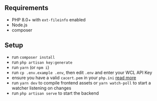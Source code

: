 ## Requirements

-   PHP 8.0+ with `ext-fileinfo` enabled
-   Node.js
-   composer

## Setup

-   run `composer install`
-   run `php artisan key:generate`
-   run `yarn` (or `npm i`)
-   run `cp .env.example .env`, then edit `.env` and enter your WCL API Key
-   ensure you have a valid `cacert.pem` in your `php.ini` [read more](https://github.com/guzzle/guzzle/issues/1935#issuecomment-371756738)
-   run `yarn dev` to compile frontend assets or `yarn watch-poll` to start a watcher listening on changes
-   run `php artisan serve` to start the backend

